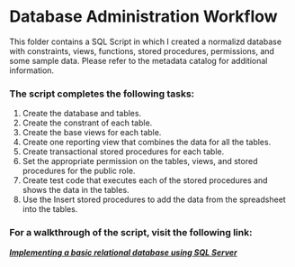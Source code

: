 # Database Administration Workflow

This folder contains a SQL Script in which I created a normalizd database with constraints, views, functions, stored procedures, permissions, and some sample data. Please refer to the metadata catalog for additional information.

### The script completes the following tasks:

1. Create the database and tables.
2. Create the constrant of each table.
3. Create the base views for each table.
4. Create one reporting view that combines the data for all the tables.
5. Create transactional stored procedures for each table.
6. Set the appropriate permission on the tables, views, and stored procedures for the public role. 
7. Create test code that executes each of the stored procedures and shows the data in the tables.
8. Use the Insert stored procedures to add the data from the spreadsheet into the tables.


### For a walkthrough of the script, visit the following link:

***[Implementing a basic relational database using SQL Server](https://saffronandsunlight.wordpress.com/2020/09/08/how-to-make-a-basic-sql-database/ "Technical Writing Project")***